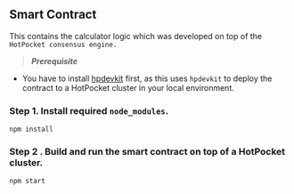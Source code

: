 ## Smart Contract
This contains the calculator logic which was developed on top of the `HotPocket consensus engine.`

> ___Prerequisite___
- You have to install [hpdevkit](https://www.npmjs.com/package/hpdevkit) first, as this uses `hpdevkit` to deploy the contract to a HotPocket cluster in your local environment.

### Step 1. Install required `node_modules`.
```
npm install
```
### Step 2 . Build and run the smart contract on top of a HotPocket cluster.
```
npm start
```